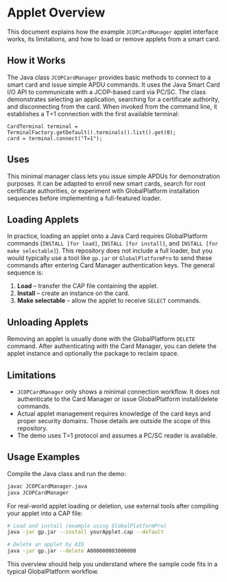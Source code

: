# Applet Overview

This document explains how the example `JCOPCardManager` applet interface works,
its limitations, and how to load or remove applets from a smart card.

## How it Works

The Java class `JCOPCardManager` provides basic methods to connect to a smart
card and issue simple APDU commands. It uses the Java Smart Card I/O API to
communicate with a JCOP-based card via PC/SC. The class demonstrates selecting an
application, searching for a certificate authority, and disconnecting from the
card. When invoked from the command line, it establishes a T=1 connection with
the first available terminal:

```
CardTerminal terminal = TerminalFactory.getDefault().terminals().list().get(0);
card = terminal.connect("T=1");
```

## Uses

This minimal manager class lets you issue simple APDUs for demonstration
purposes. It can be adapted to enroll new smart cards, search for root
certificate authorities, or experiment with GlobalPlatform installation
sequences before implementing a full-featured loader.

## Loading Applets

In practice, loading an applet onto a Java Card requires GlobalPlatform commands
(`INSTALL [for load]`, `INSTALL [for install]`, and `INSTALL [for make selectable]`).
This repository does not include a full loader, but you would typically use a
tool like `gp.jar` or `GlobalPlatformPro` to send these commands after entering
Card Manager authentication keys. The general sequence is:

1. **Load** – transfer the CAP file containing the applet.
2. **Install** – create an instance on the card.
3. **Make selectable** – allow the applet to receive `SELECT` commands.

## Unloading Applets

Removing an applet is usually done with the GlobalPlatform `DELETE` command.
After authenticating with the Card Manager, you can delete the applet instance
and optionally the package to reclaim space.

## Limitations

- `JCOPCardManager` only shows a minimal connection workflow. It does not
authenticate to the Card Manager or issue GlobalPlatform install/delete
commands.
- Actual applet management requires knowledge of the card keys and proper
security domains. Those details are outside the scope of this repository.
- The demo uses T=1 protocol and assumes a PC/SC reader is available.

## Usage Examples

Compile the Java class and run the demo:

```bash
javac JCOPCardManager.java
java JCOPCardManager
```

For real-world applet loading or deletion, use external tools after compiling
your applet into a CAP file:

```bash
# Load and install (example using GlobalPlatformPro)
java -jar gp.jar --install yourApplet.cap --default

# Delete an applet by AID
java -jar gp.jar --delete A000000003000000
```

This overview should help you understand where the sample code fits in a typical
GlobalPlatform workflow.
